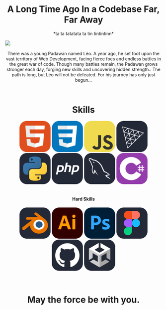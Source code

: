 <h1 align="center">A Long Time Ago In a Codebase Far, Far Away</h1>

<p align="center">*ta ta tatatata ta tin tintintinn*</p>

<img src="img/gif2.gif" width="1000">

<p align="center">There was a young Padawan named Léo. A year ago, he set foot upon the vast territory of Web Development, facing fierce foes and endless battles in the great war of code. Though many battles remain, the Padawan grows stronger each day, forging new skills and uncovering hidden strength.. The path is long, but Léo will not be defeated. For his journey has only just begun...</p> 

<br>

<h1 align="center">Skills</h1>

<div align="center">
  <img src="img/HTML.svg" width="100"> 
  <img src="img/CSS.svg" width="100"> 
  <img src="img/JavaScript.svg" width="100"> 
  <img src="img/ThreeJS-Dark.svg" width="100">
  <img src="img/Python-Dark.svg" width="100"> 
  <img src="img/PHP-Dark.svg" width="100">
  <img src="img/MySQL-Dark.svg" width="100">
  <img src="img/CS.svg" width="100">
  
  <br>
  <br>
  
<h4>Hard Skills</h4>

  <img src="img/Blender-Dark.svg" width="100">
  <img src="img/Illustrator.svg" width="100">
  <img src="img/Photoshop.svg" width="100">
  <img src="img/Figma-Dark.svg" width="100">
  <img src="img/Github-Dark.svg" width="100">
  <img src="img/Unity-Dark.svg" width="100">
  
</div>

<br>
<br>

<h1 align="center">May the force be with you.</h1>


